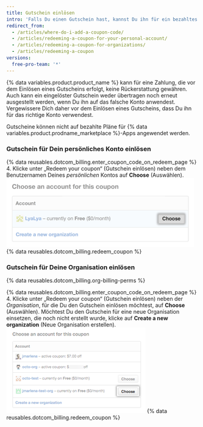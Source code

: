 ```yaml
---
title: Gutschein einlösen
intro: 'Falls Du einen Gutschein hast, kannst Du ihn für ein bezahltes {% data variables.product.prodname_dotcom %}-Abonnement einlösen.'
redirect_from:
  - /articles/where-do-i-add-a-coupon-code/
  - /articles/redeeming-a-coupon-for-your-personal-account/
  - /articles/redeeming-a-coupon-for-organizations/
  - /articles/redeeming-a-coupon
versions:
  free-pro-team: '*'
---
```


{% data variables.product.product_name %} kann für eine Zahlung, die vor dem Einlösen eines Gutscheins erfolgt, keine Rückerstattung gewähren. Auch kann ein eingelöster Gutschein weder übertragen noch erneut ausgestellt werden, wenn Du ihn auf das falsche Konto anwendest. Vergewissere Dich daher vor dem Einlösen eines Gutscheins, dass Du ihn für das richtige Konto verwendest.

Gutscheine können nicht auf bezahlte Pläne für {% data variables.product.prodname_marketplace %}-Apps angewendet werden.

### Gutschein für Dein persönliches Konto einlösen

{% data reusables.dotcom_billing.enter_coupon_code_on_redeem_page %}
4. Klicke unter „Redeem your coupon“ (Gutschein einlösen) neben dem Benutzernamen Deines *persönlichen* Kontos auf **Choose** (Auswählen). ![Schaltfläche „Choose“ (Auswählen)](/assets/images/help/settings/redeem-coupon-choose-button-for-personal-accounts.png)
{% data reusables.dotcom_billing.redeem_coupon %}

### Gutschein für Deine Organisation einlösen

{% data reusables.dotcom_billing.org-billing-perms %}

{% data reusables.dotcom_billing.enter_coupon_code_on_redeem_page %}
4. Klicke unter „Redeem your coupon“ (Gutschein einlösen) neben der *Organisation*, für die Du den Gutschein einlösen möchtest, auf **Choose** (Auswählen). Möchtest Du den Gutschein für eine neue Organisation einsetzen, die noch nicht erstellt wurde, klicke auf **Create a new organization** (Neue Organisation erstellen). ![Schaltfläche „Choose“ (Auswählen)](/assets/images/help/settings/redeem-coupon-choose-button.png)
{% data reusables.dotcom_billing.redeem_coupon %}
